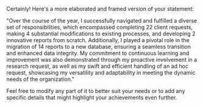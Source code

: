 
Certainly! Here's a more elaborated and framed version of your statement:

"Over the course of the year, I successfully navigated and fulfilled a diverse set of responsibilities, which encompassed completing 22 client requests, making 4 substantial modifications to existing processes, and developing 2 innovative reports from scratch. Additionally, I played a pivotal role in the migration of 14 reports to a new database, ensuring a seamless transition and enhanced data integrity. My commitment to continuous learning and improvement was also demonstrated through my proactive involvement in a research request, as well as my swift and efficient handling of an ad hoc request, showcasing my versatility and adaptability in meeting the dynamic needs of the organization."

Feel free to modify any part of it to better suit your needs or to add any specific details that might highlight your achievements even further.